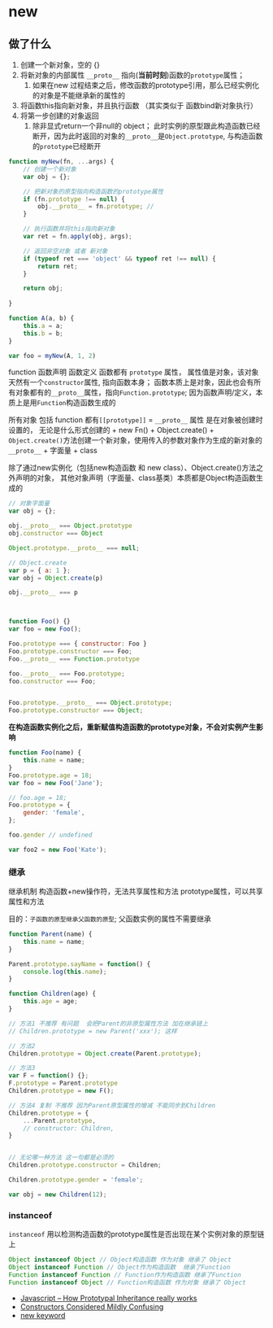 # new

## 做了什么
1. 创建一个新对象，空的 {}
2. 将新对象的内部属性 `__proto__` 指向(**当前时刻**)函数的`prototype`属性；
   1. 如果在new 过程结束之后，修改函数的prototype引用，那么已经实例化的对象是不能继承新的属性的
3. 将函数this指向新对象，并且执行函数 （其实类似于 函数bind新对象执行）
4. 将第一步创建的对象返回
   1. 除非显式return一个非null的 object； 此时实例的原型跟此构造函数已经断开，因为此时返回的对象的`__proto__`是`Object.prototype`, 与构造函数的`prototype`已经断开

```js
function myNew(fn, ...args) {
    // 创建一个新对象
    var obj = {};

    // 把新对象的原型指向构造函数的prototype属性
    if (fn.prototype !== null) {
        obj.__proto__ = fn.prototype; // 
    }

    // 执行函数并将this指向新对象
    var ret = fn.apply(obj, args);

    // 返回非空对象 或者 新对象
    if (typeof ret === 'object' && typeof ret !== null) {
        return ret;
    }

    return obj;
    
}

function A(a, b) {
    this.a = a;
    this.b = b;
}

var foo = myNew(A, 1, 2)
```


function 函数声明 函数定义
函数都有 `prototype` 属性， 属性值是对象，该对象天然有一个`constructor`属性, 指向函数本身；
函数本质上是对象，因此也会有所有对象都有的`__proto__`属性，指向`Function.prototype`; 因为函数声明/定义，本质上是用`Function`构造函数生成的

所有对象 包括 function 
都有`[[prototype]]` = `__proto__`  属性
是在对象被创建时设置的， 无论是什么形式创建的
    + new Fn() 
    + Object.create()
      + `Object.create()`方法创建一个新对象，使用传入的参数对象作为生成的新对象的`__proto__`
    + 字面量
    + class

除了通过new实例化（包括new构造函数 和 new class）、Object.create()方法之外声明的对象，
其他对象声明（字面量、class基类）本质都是Object构造函数生成的


```js
// 对象字面量
var obj = {};

obj.__proto__ === Object.prototype
obj.constructor === Object

Object.prototype.__proto__ === null;

// Object.create
var p = { a: 1 };
var obj = Object.create(p)

obj.__proto__ === p



function Foo() {}
var foo = new Foo();

Foo.prototype === { constructor: Foo }
Foo.prototype.constructor === Foo;
Foo.__proto__ === Function.prototype

foo.__proto__ === Foo.prototype;
foo.constructor === Foo;


Foo.prototype.__proto__ === Object.prototype;
Foo.prototype.constructor === Object;

```

**在构造函数实例化之后，重新赋值构造函数的prototype对象，不会对实例产生影响**
```js
function Foo(name) {
    this.name = name;
}
Foo.prototype.age = 18;
var foo = new Foo('Jane');

// foo.age = 18; 
Foo.prototype = {
    gender: 'female',
};

foo.gender // undefined

var foo2 = new Foo('Kate');

```

### 继承

继承机制
构造函数+new操作符，无法共享属性和方法
prototype属性，可以共享属性和方法


目的：`子函数的原型继承父函数的原型`; 父函数实例的属性不需要继承

```js
function Parent(name) {
    this.name = name;
}

Parent.prototype.sayName = function() {
    console.log(this.name);
}

function Children(age) {
    this.age = age;
}

// 方法1 不推荐 有问题  会把Parent的非原型属性方法 加在继承链上
// Children.prototype = new Parent('xxx'); 这样

// 方法2
Children.prototype = Object.create(Parent.prototype);

// 方法3
var F = function() {};
F.prototype = Parent.prototype
Children.prototype = new F();

// 方法4 复制 不推荐 因为Parent原型属性的增减 不能同步到Children
Children.prototype = {
    ...Parent.prototype,
    // constructor: Children,
}


// 无论哪一种方法 这一句都是必须的
Children.prototype.constructor = Children;

Children.prototype.gender = 'female';

var obj = new Children(12);

```


### instanceof
`instanceof` 用以检测构造函数的prototype属性是否出现在某个实例对象的原型链上
```js
Object instanceof Object // Object构造函数 作为对象 继承了 Object
Object instanceof Function // Object作为构造函数  继承了Function
Function instanceof Function // Function作为构造函数 继承了Function
Function instanceof Object // Function构造函数 作为对象 继承了 Object

```



+ [Javascript – How Prototypal Inheritance really works](http://blog.vjeux.com/2011/javascript/how-prototypal-inheritance-really-works.html)
+ [Constructors Considered Mildly Confusing](https://zeekat.nl/articles/constructors-considered-mildly-confusing.html)
+ [new keyword](https://stackoverflow.com/questions/1646698/what-is-the-new-keyword-in-javascript)
